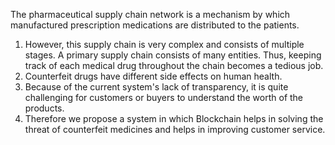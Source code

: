 The pharmaceutical supply chain network is a mechanism by which manufactured
prescription medications are distributed to the patients.
1. However, this supply chain is very complex and consists of multiple stages. A primary
supply chain consists of many entities. Thus, keeping track of each medical drug throughout
the chain becomes a tedious job.
2. Counterfeit drugs have different side effects on human health.
3. Because of the current system's lack of transparency, it is quite challenging for customers or
buyers to understand the worth of the products.
4. Therefore we propose a system in which Blockchain helps in solving the threat of
counterfeit medicines and helps in improving customer service.
